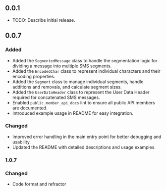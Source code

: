 ## 0.0.1

* TODO: Describe initial release.


## 0.0.7

### Added
- Added the `SegmentedMessage` class to handle the segmentation logic for dividing a message into multiple SMS segments.
- Added the `EncodedChar` class to represent individual characters and their encoding properties.
- Added the `Segment` class to manage individual segments, handle additions and removals, and calculate segment sizes.
- Added the `UserDataHeader` class to represent the User Data Header required for concatenated SMS messages.
- Enabled `public_member_api_docs` lint to ensure all public API members are documented.
- Introduced example usage in README for easy integration.

### Changed
- Improved error handling in the main entry point for better debugging and usability.
- Updated the README with detailed descriptions and usage examples.

###  1.0.7

### Changed 
- Code format and refractor
